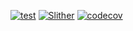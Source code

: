 [![test](https://github.com/carterax/crowdship/actions/workflows/contract-test.yml/badge.svg)](https://github.com/carterax/crowdship/actions/workflows/contract-test.yml) [![Slither](https://github.com/carterax/crowdship/actions/workflows/slither.yml/badge.svg)](https://github.com/carterax/crowdship/actions/workflows/slither.yml) [![codecov](https://codecov.io/gh/carterax/crowdship/branch/main/graph/badge.svg?token=9NQURT1YJD)](https://codecov.io/gh/carterax/crowdship)
